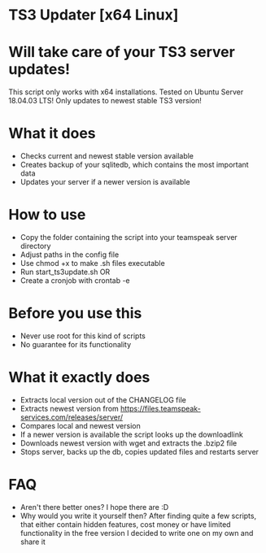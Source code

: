 # TS3 Updater [x64 Linux]
# Will take care of your TS3 server updates!

This script only works with x64 installations. Tested on Ubuntu Server 18.04.03 LTS!
Only updates to newest stable TS3 version!

# What it does
- Checks current and newest stable version available
- Creates backup of your sqlitedb, which contains the most important data
- Updates your server if a newer version is available

# How to use
- Copy the folder containing the script into your teamspeak server directory
- Adjust paths in the config file
- Use chmod +x to make .sh files executable
- Run start_ts3update.sh 
OR
- Create a cronjob with crontab -e

# Before you use this
- Never use root for this kind of scripts
- No guarantee for its functionality

# What it exactly does
- Extracts local version out of the CHANGELOG file
- Extracts newest version from https://files.teamspeak-services.com/releases/server/
- Compares local and newest version
- If a newer version is available the script looks up the downloadlink
- Downloads newest version with wget and extracts the .bzip2 file
- Stops server, backs up the db, copies updated files and restarts server

# FAQ
- Aren't there better ones? 
I hope there are :D
- Why would you write it yourself then?
After finding quite a few scripts, that either contain hidden features, cost money or have limited functionality in the free version I decided to write one on my own and share it
